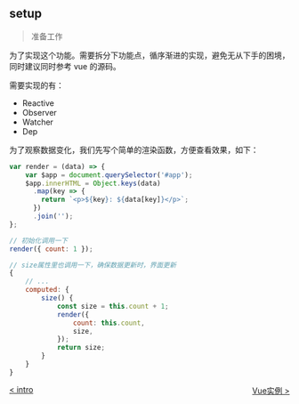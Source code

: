 ## setup

>准备工作

为了实现这个功能。需要拆分下功能点，循序渐进的实现，避免无从下手的困境，同时建议同时参考 vue 的源码。

需要实现的有：

- Reactive
- Observer
- Watcher
- Dep


为了观察数据变化，我们先写个简单的渲染函数，方便查看效果，如下：

```js
var render = (data) => {
    var $app = document.querySelector('#app');
    $app.innerHTML = Object.keys(data)
      .map(key => {
        return `<p>${key}: ${data[key]}</p>`;
      })
      .join('');
};

// 初始化调用一下
render({ count: 1 });

// size属性里也调用一下，确保数据更新时，界面更新
{
    // ...
    computed: {
        size() {
            const size = this.count + 1;
            render({
                count: this.count,
                size,
            });
            return size;
        }
    }
}
```

<a style="display:block; float: left" href="./reactive-intro.md"> < intro </a>
<a style="display:block; float: right" href="./reactive-2-instance.md">Vue实例 ></a>
